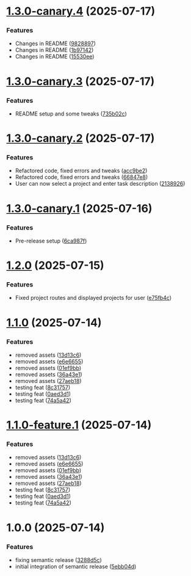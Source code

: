 # [1.3.0-canary.4](https://github.com/rahibbutt/time-management/compare/v1.3.0-canary.3...v1.3.0-canary.4) (2025-07-17)


### Features

* Changes in README ([9828897](https://github.com/rahibbutt/time-management/commit/98288973cef094fd4ea8d7887e3df7b710d8d297))
* Changes in README ([1b97142](https://github.com/rahibbutt/time-management/commit/1b9714236156cb2ed06616c5ad6229f49b7c48f9))
* Changes in README ([15530ee](https://github.com/rahibbutt/time-management/commit/15530ee2230d1d585dd546605d0404f954175d5e))

# [1.3.0-canary.3](https://github.com/rahibbutt/time-management/compare/v1.3.0-canary.2...v1.3.0-canary.3) (2025-07-17)


### Features

* README setup and some tweaks ([735b02c](https://github.com/rahibbutt/time-management/commit/735b02c2ff337ceac3f1d9751a8e713183f67c8c))

# [1.3.0-canary.2](https://github.com/rahibbutt/time-management/compare/v1.3.0-canary.1...v1.3.0-canary.2) (2025-07-17)


### Features

* Refactored code, fixed errors and tweaks ([acc9be2](https://github.com/rahibbutt/time-management/commit/acc9be2e7c3103db6a8a9b0b6f59612f0413f293))
* Refactored code, fixed errors and tweaks ([66847e8](https://github.com/rahibbutt/time-management/commit/66847e8cf4cc688ae076f475a8744125398b834e))
* User can now select a project and enter task description ([2138926](https://github.com/rahibbutt/time-management/commit/2138926dcdf7531a9c24b453960283c9be336661))

# [1.3.0-canary.1](https://github.com/rahibbutt/time-management/compare/v1.2.0...v1.3.0-canary.1) (2025-07-16)


### Features

* Pre-release setup ([6ca987f](https://github.com/rahibbutt/time-management/commit/6ca987f2abbddebd17997b71508435a5cab9aa88))

# [1.2.0](https://github.com/rahibbutt/time-management/compare/v1.1.0...v1.2.0) (2025-07-15)


### Features

* Fixed project routes and displayed projects for user ([e75fb4c](https://github.com/rahibbutt/time-management/commit/e75fb4c0287a4e7bbf8d62c34ff7660bb7ea3b0b))

# [1.1.0](https://github.com/rahibbutt/time-management/compare/v1.0.0...v1.1.0) (2025-07-14)


### Features

* removed assets ([13d13c6](https://github.com/rahibbutt/time-management/commit/13d13c61f32b07765770c365145dae326dcaa6d7))
* removed assets ([e6e6655](https://github.com/rahibbutt/time-management/commit/e6e6655d77380b7da0c9df2940a683ba545bae70))
* removed assets ([01ef9bb](https://github.com/rahibbutt/time-management/commit/01ef9bb1e578ab13f7ed3e2f9d5b395a83db1027))
* removed assets ([36a43e1](https://github.com/rahibbutt/time-management/commit/36a43e1cc98f56834589e93ccbe2a8caeefec46a))
* removed assets ([27aeb18](https://github.com/rahibbutt/time-management/commit/27aeb188d9ba3127d48d90694ba76c0c314b5d3f))
* testing feat ([8c31757](https://github.com/rahibbutt/time-management/commit/8c317571eb3d190bc6742f5eb8e562b8aadd9331))
* testing feat ([0aed3d1](https://github.com/rahibbutt/time-management/commit/0aed3d18975de58e81b0d564baa4cafd7923b2cb))
* testing feat ([74a5a42](https://github.com/rahibbutt/time-management/commit/74a5a42083781c1f97fa0587bf812c91f70737e6))

# [1.1.0-feature.1](https://github.com/rahibbutt/time-management/compare/v1.0.0...v1.1.0-feature.1) (2025-07-14)


### Features

* removed assets ([13d13c6](https://github.com/rahibbutt/time-management/commit/13d13c61f32b07765770c365145dae326dcaa6d7))
* removed assets ([e6e6655](https://github.com/rahibbutt/time-management/commit/e6e6655d77380b7da0c9df2940a683ba545bae70))
* removed assets ([01ef9bb](https://github.com/rahibbutt/time-management/commit/01ef9bb1e578ab13f7ed3e2f9d5b395a83db1027))
* removed assets ([36a43e1](https://github.com/rahibbutt/time-management/commit/36a43e1cc98f56834589e93ccbe2a8caeefec46a))
* removed assets ([27aeb18](https://github.com/rahibbutt/time-management/commit/27aeb188d9ba3127d48d90694ba76c0c314b5d3f))
* testing feat ([8c31757](https://github.com/rahibbutt/time-management/commit/8c317571eb3d190bc6742f5eb8e562b8aadd9331))
* testing feat ([0aed3d1](https://github.com/rahibbutt/time-management/commit/0aed3d18975de58e81b0d564baa4cafd7923b2cb))
* testing feat ([74a5a42](https://github.com/rahibbutt/time-management/commit/74a5a42083781c1f97fa0587bf812c91f70737e6))

# 1.0.0 (2025-07-14)


### Features

* fixing semantic release ([3288d5c](https://github.com/rahibbutt/time-management/commit/3288d5cb6c2a2024ae45f325ee8581d48514c66f))
* initial integration of semantic release ([5ebb04d](https://github.com/rahibbutt/time-management/commit/5ebb04d833ec8262f7e77df50f9da95508de2c73))
